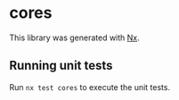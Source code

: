 # cores

This library was generated with [Nx](https://nx.dev).

## Running unit tests

Run `nx test cores` to execute the unit tests.
